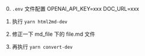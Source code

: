 0. `.env` 文件配置 OPENAI_API_KEY=xxx  DOC_URL=xxx

1. 执行 `yarn html2md-dev`

2. 修正一下 md_file 下的 file.md 文件

3. 再执行 `yarn convert-dev`
